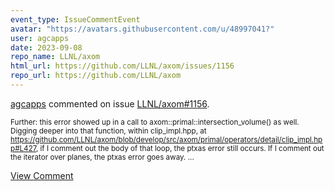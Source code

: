 ```yaml
---
event_type: IssueCommentEvent
avatar: "https://avatars.githubusercontent.com/u/48997041?"
user: agcapps
date: 2023-09-08
repo_name: LLNL/axom
html_url: https://github.com/LLNL/axom/issues/1156
repo_url: https://github.com/LLNL/axom
---
```


<a href='https://github.com/agcapps' target='_blank'>agcapps</a> commented on issue <a href='https://github.com/LLNL/axom/issues/1156' target='_blank'>LLNL/axom#1156</a>.

<small>Further: this error showed up in a call to axom::primal::intersection_volume() as well.  Digging deeper into that function, within clip_impl.hpp, at https://github.com/LLNL/axom/blob/develop/src/axom/primal/operators/detail/clip_impl.hpp#L427, if I comment out the body of that loop, the ptxas error still occurs.  If I comment out the iterator over planes, the ptxas error goes away....</small>

<a href='https://github.com/LLNL/axom/issues/1156' target='_blank'>View Comment</a>